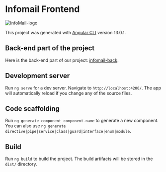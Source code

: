 # Infomail Frontend
![InfoMail-logo](https://imgur.com/EyQPoMx.png)

This project was generated with [Angular CLI](https://github.com/angular/angular-cli) version 13.0.1.

## Back-end part of the project
Here is the back-end part of our project: [infomail-back](https://github.com/shutuper/InfoMail).

## Development server

Run `ng serve` for a dev server. Navigate to `http://localhost:4200/`. The app will automatically reload if you change any of the source files.

## Code scaffolding

Run `ng generate component component-name` to generate a new component. You can also use `ng generate directive|pipe|service|class|guard|interface|enum|module`.

## Build

Run `ng build` to build the project. The build artifacts will be stored in the `dist/` directory.

